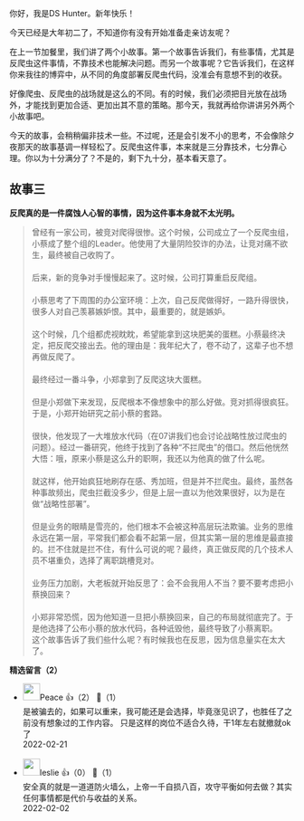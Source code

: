 你好，我是DS Hunter。新年快乐！

今天已经是大年初二了，不知道你有没有开始准备走亲访友呢？

在上一节加餐里，我们讲了两个小故事。第一个故事告诉我们，有些事情，尤其是反爬虫这件事情，不靠技术也能解决问题。而另一个故事呢？它告诉我们，在这样你来我往的博弈中，从不同的角度部署反爬虫代码，没准会有意想不到的收获。

好像爬虫、反爬虫的战场就是这么的不同。有的时候，我们必须把目光放在战场外，才能找到更加合适、更加出其不意的策略。那今天，我就再给你讲讲另外两个小故事吧。

今天的故事，会稍稍偏非技术一些。不过呢，还是会引发不小的思考，不会像除夕夜那天的故事基调一样轻松了。反爬虫这件事，本来就是三分靠技术，七分靠心理。你以为十分满分了？不是的，剩下九十分，基本看天意了。

## 故事三

**反爬真的是一件腐蚀人心智的事情，因为这件事本身就不太光明。**

> 曾经有一家公司，被竞对爬得很惨。这个时候，公司成立了一个反爬虫组，小蔡成了整个组的Leader。他使用了大量阴险狡诈的办法，让竞对痛不欲生，最终被自己收购了。  
> 　  
> 后来，新的竞争对手慢慢起来了。这时候，公司打算重启反爬组。  
> 　  
> 小蔡思考了下周围的办公室环境：上次，自己反爬做得好，一路升得很快，很多人对自己羡慕嫉妒恨。其中，最重要的，就是嫉妒。  
> 　  
> 这个时候，几个组都虎视眈眈，希望能拿到这块肥美的蛋糕。小蔡最终决定，把反爬交接出去。他的理由是：我年纪大了，卷不动了，这辈子也不想再做反爬了。  
> 　  
> 最终经过一番斗争，小郑拿到了反爬这块大蛋糕。  
> 　  
> 但是小郑做下来发现，反爬根本不像想象中的那么好做。竞对抓得很疯狂。于是，小郑开始研究之前小蔡的套路。  
> 　  
> 很快，他发现了一大堆放水代码（在07讲我们也会讨论战略性放过爬虫的问题）。经过一番研究，他终于找到了各种“不拦爬虫”的借口。然后他恍然大悟：哦，原来小蔡是这么升的职啊，我还以为他真的做了什么呢。  
> 　  
> 就这样，他开始疯狂地刷存在感、秀加班，但是并不拦爬虫。最终，虽然各种事故频出，爬虫拦截没多少，但是上层一直以为他效果很好，以为是在做“战略性部署”。  
> 　  
> 但是业务的眼睛是雪亮的，他们根本不会被这种高层玩法欺骗。业务的思维永远在第一层，平常我们都会看不起第一层，但其实第一层的思维是最直接的。拦不住就是拦不住，有什么可说的呢？最终，真正做反爬的几个技术人员不堪重负，选择了离职跳槽竞对。  
> 　  
> 业务压力加剧，大老板就开始反思了：会不会我用人不当？要不要考虑把小蔡换回来？  
> 　  
> 小郑非常恐慌，因为他知道一旦把小蔡换回来，自己的布局就彻底完了。于是他选择了公布小蔡的放水代码，各种诋毁他，最终导致了小蔡离职。  
> 这个故事告诉了我们些什么呢？有时候我也在反思，因为信息量实在太大了。
<div><strong>精选留言（2）</strong></div><ul>
<li><img src="https://static001.geekbang.org/account/avatar/00/12/4c/b7/7c764c78.jpg" width="30px"><span>Peace</span> 👍（2） 💬（1）<div>是被骗去的，如果可以重来，我可能还是会选择，毕竟涨见识了，也胜任了之前没有想象过的工作内容。
只是这样的岗位不适合久待，干1年左右就撤就ok了</div>2022-02-21</li><br/><li><img src="https://static001.geekbang.org/account/avatar/00/14/34/df/64e3d533.jpg" width="30px"><span>leslie</span> 👍（0） 💬（1）<div>安全真的就是一道道防火墙么，上帝一千自损八百，攻守平衡如何去做？其实任何事情都是代价与收益的关系。</div>2022-02-02</li><br/>
</ul>
